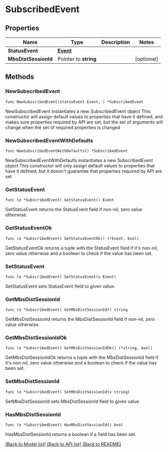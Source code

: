 # SubscribedEvent

## Properties

Name | Type | Description | Notes
------------ | ------------- | ------------- | -------------
**StatusEvent** | [**Event**](Event.md) |  | 
**MbsDistSessionId** | Pointer to **string** |  | [optional] 

## Methods

### NewSubscribedEvent

`func NewSubscribedEvent(statusEvent Event, ) *SubscribedEvent`

NewSubscribedEvent instantiates a new SubscribedEvent object
This constructor will assign default values to properties that have it defined,
and makes sure properties required by API are set, but the set of arguments
will change when the set of required properties is changed

### NewSubscribedEventWithDefaults

`func NewSubscribedEventWithDefaults() *SubscribedEvent`

NewSubscribedEventWithDefaults instantiates a new SubscribedEvent object
This constructor will only assign default values to properties that have it defined,
but it doesn't guarantee that properties required by API are set

### GetStatusEvent

`func (o *SubscribedEvent) GetStatusEvent() Event`

GetStatusEvent returns the StatusEvent field if non-nil, zero value otherwise.

### GetStatusEventOk

`func (o *SubscribedEvent) GetStatusEventOk() (*Event, bool)`

GetStatusEventOk returns a tuple with the StatusEvent field if it's non-nil, zero value otherwise
and a boolean to check if the value has been set.

### SetStatusEvent

`func (o *SubscribedEvent) SetStatusEvent(v Event)`

SetStatusEvent sets StatusEvent field to given value.


### GetMbsDistSessionId

`func (o *SubscribedEvent) GetMbsDistSessionId() string`

GetMbsDistSessionId returns the MbsDistSessionId field if non-nil, zero value otherwise.

### GetMbsDistSessionIdOk

`func (o *SubscribedEvent) GetMbsDistSessionIdOk() (*string, bool)`

GetMbsDistSessionIdOk returns a tuple with the MbsDistSessionId field if it's non-nil, zero value otherwise
and a boolean to check if the value has been set.

### SetMbsDistSessionId

`func (o *SubscribedEvent) SetMbsDistSessionId(v string)`

SetMbsDistSessionId sets MbsDistSessionId field to given value.

### HasMbsDistSessionId

`func (o *SubscribedEvent) HasMbsDistSessionId() bool`

HasMbsDistSessionId returns a boolean if a field has been set.


[[Back to Model list]](../README.md#documentation-for-models) [[Back to API list]](../README.md#documentation-for-api-endpoints) [[Back to README]](../README.md)


